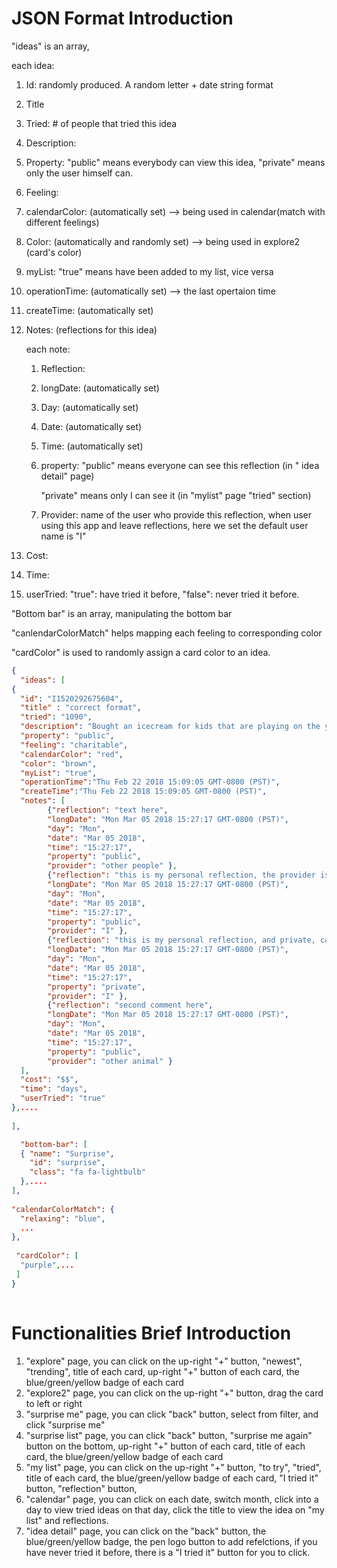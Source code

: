 JSON Format Introduction
====

"ideas" is an array,

each idea:

1. Id: randomly produced. A random letter + date string format

2. Title

3. Tried: # of people that tried this idea

4. Description: 

5. Property: "public" means everybody can view this idea, "private" means only the user himself can.

6. Feeling: 

7. calendarColor: (automatically set) —> being used in calendar(match with different feelings)

8. Color: (automatically and randomly set) —> being used in explore2 (card's color)

9. myList: "true" means have been added to my list, vice versa

10. operationTime: (automatically set) —> the last opertaion time

11. createTime: (automatically set) 

12. Notes: (reflections for this idea) 

    each note:

    1. Reflection:

    2. longDate: (automatically set)

    3. Day:  (automatically set)

    4. Date:  (automatically set)

    5. Time:  (automatically set)

    6. property: "public" means everyone can see this reflection (in " idea detail" page)

       "private" means only I can see it (in "mylist" page "tried" section)

    7. Provider: name of the user who provide this reflection, when user using this app and leave reflections, here we set the default user name is "I"

13. Cost: 

14. Time:

15. userTried: "true": have tried it before, "false": never tried it before.



"Bottom bar" is an array, manipulating the bottom bar

"canlendarColorMatch" helps mapping each feeling to corresponding color

"cardColor" is used to randomly assign a card color to an idea.



```json
{
  "ideas": [
{
  "id": "I1520292675604",
  "title" : "correct format",
  "tried": "1090",
  "description": "Bought an icecream for kids that are playing on the yard. :-) ",
  "property": "public",
  "feeling": "charitable",
  "calendarColor": "red",
  "color": "brown",
  "myList": "true",
  "operationTime":"Thu Feb 22 2018 15:09:05 GMT-0800 (PST)",
  "createTime":"Thu Feb 22 2018 15:09:05 GMT-0800 (PST)",
  "notes": [
        {"reflection": "text here", 
        "longDate": "Mon Mar 05 2018 15:27:17 GMT-0800 (PST)",
        "day": "Mon",
        "date": "Mar 05 2018",
        "time": "15:27:17",
        "property": "public",
        "provider": "other people" },
        {"reflection": "this is my personal reflection, the provider is default: I, can be viewed through both mylist and idea details", 
        "longDate": "Mon Mar 05 2018 15:27:17 GMT-0800 (PST)",
        "day": "Mon",
        "date": "Mar 05 2018",
        "time": "15:27:17",
        "property": "public",
        "provider": "I" },
        {"reflection": "this is my personal reflection, and private, can only be viewed through mylist", 
        "longDate": "Mon Mar 05 2018 15:27:17 GMT-0800 (PST)",
        "day": "Mon",
        "date": "Mar 05 2018",
        "time": "15:27:17",
        "property": "private",
        "provider": "I" },
        {"reflection": "second comment here", 
        "longDate": "Mon Mar 05 2018 15:27:17 GMT-0800 (PST)",
        "day": "Mon",
        "date": "Mar 05 2018",
        "time": "15:27:17",
        "property": "public",
        "provider": "other animal" }
  ],
  "cost": "$$",
  "time": "days",
  "userTried": "true"
},....
  
],

  "bottom-bar": [
  { "name": "Surprise",
    "id": "surprise",
    "class": "fa fa-lightbulb"
  },....
],
  
"calendarColorMatch": {
  "relaxing": "blue",
  ...
},
  
 "cardColor": [
  "purple",...
 ]
}
 
```



# Functionalities Brief Introduction

1. "explore" page, you can click on the up-right "+" button, "newest", "trending", title of each card, up-right "+" button of each card, the blue/green/yellow badge of each card
2. "explore2" page, you can click on the up-right "+" button, drag the card to left or right
3. "surprise me" page, you can click "back" button, select from filter, and click "surprise me"
4. "surprise list" page, you can click "back" button, "surprise me again" button on the bottom, up-right "+" button of each card, title of each card, the blue/green/yellow badge of each card
5. "my list" page, you can click on the up-right "+" button, "to try", "tried", title of each card, the blue/green/yellow badge of each card, "I tried it" button, "reflection" button, 
6. "calendar" page, you can click on each date, switch month, click into a day to view tried ideas on that day, click the title to view the idea on "my list" and reflections.
7. "idea detail" page, you can click on the "back" button, the blue/green/yellow badge, the pen logo button to add refelctions, if you have never tried it before, there is a "I tried it" button for you to click.

